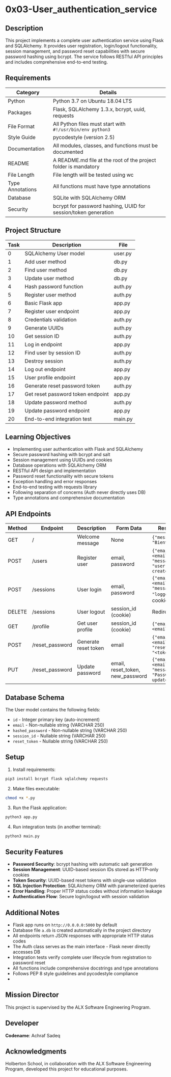 # 0x03-User_authentication_service

## Description
This project implements a complete user authentication service using Flask and SQLAlchemy. It provides user registration, login/logout functionality, session management, and password reset capabilities with secure password hashing using bcrypt. The service follows RESTful API principles and includes comprehensive end-to-end testing.

## Requirements
| Category          | Details                                                                 |
|-------------------|-------------------------------------------------------------------------|
| Python            | Python 3.7 on Ubuntu 18.04 LTS                                         |
| Packages          | Flask, SQLAlchemy 1.3.x, bcrypt, uuid, requests                       |
| File Format       | All Python files must start with `#!/usr/bin/env python3`              |
| Style Guide       | pycodestyle (version 2.5)                                              |
| Documentation     | All modules, classes, and functions must be documented                 |
| README            | A README.md file at the root of the project folder is mandatory        |
| File Length       | File length will be tested using wc                                    |
| Type Annotations  | All functions must have type annotations                               |
| Database          | SQLite with SQLAlchemy ORM                                             |
| Security          | bcrypt for password hashing, UUID for session/token generation         |

## Project Structure
| Task | Description | File |
|------|-------------|------|
| 0    | SQLAlchemy User model | user.py |
| 1    | Add user method | db.py |
| 2    | Find user method | db.py |
| 3    | Update user method | db.py |
| 4    | Hash password function | auth.py |
| 5    | Register user method | auth.py |
| 6    | Basic Flask app | app.py |
| 7    | Register user endpoint | app.py |
| 8    | Credentials validation | auth.py |
| 9    | Generate UUIDs | auth.py |
| 10   | Get session ID | auth.py |
| 11   | Log in endpoint | app.py |
| 12   | Find user by session ID | auth.py |
| 13   | Destroy session | auth.py |
| 14   | Log out endpoint | app.py |
| 15   | User profile endpoint | app.py |
| 16   | Generate reset password token | auth.py |
| 17   | Get reset password token endpoint | app.py |
| 18   | Update password method | auth.py |
| 19   | Update password endpoint | app.py |
| 20   | End-to-end integration test | main.py |

## Learning Objectives
- Implementing user authentication with Flask and SQLAlchemy
- Secure password hashing with bcrypt and salt
- Session management using UUIDs and cookies
- Database operations with SQLAlchemy ORM
- RESTful API design and implementation
- Password reset functionality with secure tokens
- Exception handling and error responses
- End-to-end testing with requests library
- Following separation of concerns (Auth never directly uses DB)
- Type annotations and comprehensive documentation

## API Endpoints
| Method | Endpoint | Description | Form Data | Response |
|--------|----------|-------------|-----------|----------|
| GET    | /        | Welcome message | None | `{"message": "Bienvenue"}` |
| POST   | /users   | Register user | email, password | `{"email": "<email>", "message": "user created"}` |
| POST   | /sessions | User login | email, password | `{"email": "<email>", "message": "logged in"}` + cookie |
| DELETE | /sessions | User logout | session_id (cookie) | Redirect to / |
| GET    | /profile | Get user profile | session_id (cookie) | `{"email": "<email>"}` |
| POST   | /reset_password | Generate reset token | email | `{"email": "<email>", "reset_token": "<token>"}` |
| PUT    | /reset_password | Update password | email, reset_token, new_password | `{"email": "<email>", "message": "Password updated"}` |

## Database Schema
The User model contains the following fields:
- `id` - Integer primary key (auto-increment)
- `email` - Non-nullable string (VARCHAR 250)
- `hashed_password` - Non-nullable string (VARCHAR 250)
- `session_id` - Nullable string (VARCHAR 250)
- `reset_token` - Nullable string (VARCHAR 250)

## Setup
1. Install requirements:
```bash
pip3 install bcrypt flask sqlalchemy requests
```

2. Make files executable:
```bash
chmod +x *.py
```

3. Run the Flask application:
```bash
python3 app.py
```

4. Run integration tests (in another terminal):
```bash
python3 main.py
```

## Security Features
- **Password Security**: bcrypt hashing with automatic salt generation
- **Session Management**: UUID-based session IDs stored as HTTP-only cookies
- **Token Security**: UUID-based reset tokens with single-use validation
- **SQL Injection Protection**: SQLAlchemy ORM with parameterized queries
- **Error Handling**: Proper HTTP status codes without information leakage
- **Authentication Flow**: Secure login/logout with session validation

## Additional Notes
- Flask app runs on `http://0.0.0.0:5000` by default
- Database file `a.db` is created automatically in the project directory
- All endpoints return JSON responses with appropriate HTTP status codes
- The Auth class serves as the main interface - Flask never directly accesses DB
- Integration tests verify complete user lifecycle from registration to password reset
- All functions include comprehensive docstrings and type annotations
- Follows PEP 8 style guidelines and pycodestyle compliance
- 
## Mission Director
This project is supervised by the ALX Software Engineering Program.

## Developer
**Codename**: Achraf Sadeq

## Acknowledgments
Holberton School, in collaboration with the ALX Software Engineering Program, developed this project for educational purposes.
